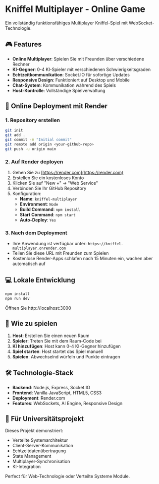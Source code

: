 # Kniffel Multiplayer - Online Game

Ein vollständig funktionsfähiges Multiplayer Kniffel-Spiel mit WebSocket-Technologie.

## 🎮 Features

- **Online Multiplayer**: Spielen Sie mit Freunden über verschiedene Rechner
- **KI-Gegner**: 0-4 KI-Spieler mit verschiedenen Schwierigkeitsgraden
- **Echtzeitkommunikation**: Socket.IO für sofortige Updates
- **Responsive Design**: Funktioniert auf Desktop und Mobile
- **Chat-System**: Kommunikation während des Spiels
- **Host-Kontrolle**: Vollständige Spielverwaltung

## 🚀 Online Deployment mit Render

### 1. Repository erstellen
```bash
git init
git add .
git commit -m "Initial commit"
git remote add origin <your-github-repo>
git push -u origin main
```

### 2. Auf Render deployen
1. Gehen Sie zu [https://render.com](https://render.com)
2. Erstellen Sie ein kostenloses Konto
3. Klicken Sie auf "New +" → "Web Service"
4. Verbinden Sie Ihr GitHub Repository
5. Konfiguration:
   - **Name**: `kniffel-multiplayer`
   - **Environment**: `Node`
   - **Build Command**: `npm install`
   - **Start Command**: `npm start`
   - **Auto-Deploy**: `Yes`

### 3. Nach dem Deployment
- Ihre Anwendung ist verfügbar unter: `https://kniffel-multiplayer.onrender.com`
- Teilen Sie diese URL mit Freunden zum Spielen
- Kostenlose Render-Apps schlafen nach 15 Minuten ein, wachen aber automatisch auf

## 💻 Lokale Entwicklung

```bash
npm install
npm run dev
```

Öffnen Sie http://localhost:3000

## 🎯 Wie zu spielen

1. **Host**: Erstellen Sie einen neuen Raum
2. **Spieler**: Treten Sie mit dem Raum-Code bei
3. **KI hinzufügen**: Host kann 0-4 KI-Gegner hinzufügen
4. **Spiel starten**: Host startet das Spiel manuell
5. **Spielen**: Abwechselnd würfeln und Punkte eintragen

## 🛠 Technologie-Stack

- **Backend**: Node.js, Express, Socket.IO
- **Frontend**: Vanilla JavaScript, HTML5, CSS3
- **Deployment**: Render.com
- **Features**: WebSockets, AI Engine, Responsive Design

## 📝 Für Universitätsprojekt

Dieses Projekt demonstriert:
- Verteilte Systemarchitektur
- Client-Server-Kommunikation
- Echtzeitdatenübertragung
- State Management
- Multiplayer-Synchronisation
- KI-Integration

Perfect für Web-Technologie oder Verteilte Systeme Module.

